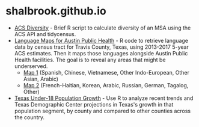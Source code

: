 # shalbrook.github.io

* [ACS Diversity](https://shalbrook.github.io/acs-diversity/) - Brief R script to calculate diversity of an MSA using the ACS API and tidycensus.
* [Language Maps for Austin Public Health](https://shalbrook.github.io/language-maps-for-aph/) - R code to retrieve language data by census tract for Travis County, Texas, using 2013-2017 5-year ACS estimates. Then it maps those languages alongside Austin Public Health facilities. The goal is to reveal any areas that might be underserved.
  * [Map 1](https://shalbrook.github.io/language-maps-for-aph/map1.html) (Spanish, Chinese, Vietnamese, Other Indo-European, Other Asian, Arabic)
  * [Map 2](https://shalbrook.github.io/language-maps-for-aph/map2.html) (French-Haitian, Korean, Arabic, Russian, German, Tagalog, Other)
* [Texas Under-18 Population Growth](https://shalbrook.github.io/texas-under-18-pop-growth/) - Use R to analyze recent trends and Texas Demographic Center projections in Texas's growth in that population segment, by county and compared to other counties across the country.
